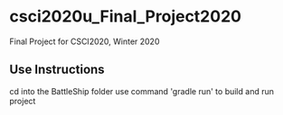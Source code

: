 # csci2020u_Final_Project2020
Final Project for CSCI2020, Winter 2020

## Use Instructions
cd into the BattleShip folder
use command 'gradle run' to build and run project

